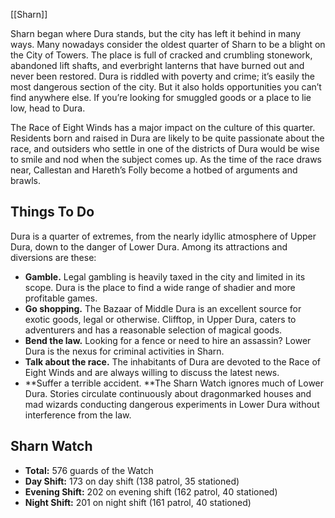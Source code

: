 [[Sharn]]

Sharn began where Dura stands, but the city has left it behind in many ways. Many nowadays consider the oldest quarter of Sharn to be a blight on the City of Towers. The place is full of cracked and crumbling stonework, abandoned lift shafts, and everbright lanterns that have burned out and never been restored. Dura is riddled with poverty and crime; it’s easily the most dangerous section of the city. But it also holds opportunities you can’t find anywhere else. If you’re looking for smuggled goods or a place to lie low, head to Dura.

The Race of Eight Winds has a major impact on the culture of this quarter. Residents born and raised in Dura are likely to be quite passionate about the race, and outsiders who settle in one of the districts of Dura would be wise to smile and nod when the subject comes up. As the time of the race draws near, Callestan and Hareth’s Folly become a hotbed of arguments and brawls.

## Things To Do

Dura is a quarter of extremes, from the nearly idyllic atmosphere of Upper Dura, down to the danger of Lower Dura. Among its attractions and diversions are these:

* **Gamble.** Legal gambling is heavily taxed in the city and limited in its scope. Dura is the place to find a wide range of shadier and more profitable games.
* **Go shopping.** The Bazaar of Middle Dura is an excellent source for exotic goods, legal or otherwise. Clifftop, in Upper Dura, caters to adventurers and has a reasonable selection of magical goods.
* **Bend the law.** Looking for a fence or need to hire an assassin? Lower Dura is the nexus for criminal activities in Sharn.
* **Talk about the race.** The inhabitants of Dura are devoted to the Race of Eight Winds and are always willing to discuss the latest news.
* **Suffer a terrible accident. **The Sharn Watch ignores much of Lower Dura. Stories circulate continuously about dragonmarked houses and mad wizards conducting dangerous experiments in Lower Dura without interference from the law.

## Sharn Watch
- **Total:** 576 guards of the Watch
- **Day Shift:** 173 on day shift (138 patrol, 35 stationed)
- **Evening Shift:** 202 on evening shift (162 patrol, 40 stationed)
- **Night Shift:** 201 on night shift (161 patrol, 40 stationed)
